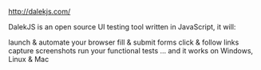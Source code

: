 http://dalekjs.com/

DalekJS is an open source UI testing tool written in JavaScript, it will:

launch & automate your browser
fill & submit forms
click & follow links
capture screenshots
run your functional tests
… and it works on Windows, Linux & Mac
